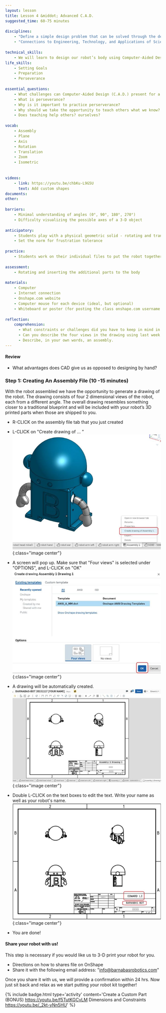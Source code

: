 ```yaml
---
layout: lesson
title: Lesson 4 &middot; Advanced C.A.D.
suggested_time: 60-75 minutes  

disciplines:
    - "Define a simple design problem that can be solved through the development of an object, tool, process, or system and includes several criteria for success and constraints on materials, time, or cost. (3-5-ETS1-1)"
    - "Connections to Engineering, Technology, and Applications of Science: Influence of Engineering, Technology, and Science on Society and the Natural World Engineers improve existing technologies or develop new ones. (4-PS3-4)"

technical_skills:
    - We will learn to design our robot’s body using Computer-Aided Design (C.A.D.).
life_skills:
    - Setting Goals
    - Preparation
    - Perseverance

essential_questions: 
    - What challenges can Computer-Aided Design (C.A.D.) present for a beginning user?  
    - What is perseverance?  
    - Why is it important to practice perserverance?  
    - Why should we take the opportunity to teach others what we know?  
    - Does teaching help others? ourselves?  

vocab:
    - Assembly
    - Plane
    - Axis
    - Rotation
    - Translation
    - Zoom
    - Isometric


videos:
    - link: https://youtu.be/chbKu-L9G5U
      text: Add custom shapes
documents:
other:

barriers: 
    - Minimal understanding of angles (0°, 90°, 180°, 270°)  
    - Difficulty visualizing the possible axes of a 3-D object  

anticipatory:
    - Students play with a physical geometric solid - rotating and translating the objects on an axis in varying degrees and talking about how the perception of the object changes  
    - Set the norm for frustration tolerance

practice:
    - Students work on their individual files to put the robot together and to design the front plate

assessment:
    - Rotating and inserting the additional parts to the body  

materials:
    - Computer
    - Internet connection
    - Onshape.com website
    - Computer mouse for each device (ideal, but optional)
    - Whiteboard or poster (for posting the class onshape.com username and password)

reflection:
    comprehension:
      - What constraints or challenges did you have to keep in mind in designing your robot?
      - Can you describe the four views in the drawing using last week’s vocabulary?
      - Describe, in your own words, an assembly.
---
```


#### Review
* What advantages does CAD give us as opposed to designing by hand?

### Step 1: Creating An Assembly File (10 -15 minutes) 
With the robot assembled we have the opportunity to generate a drawing of the robot. The drawing consists of four 2 dimensional views of the robot, each from a different angle. The overall drawing resembles something closer to a traditional blueprint and will be included with your robot’s 3D printed parts when those are shipped to you.


* R-CLICK on the assembly file tab that you just created
* L-CLICK on "Create drawing of ... "
![fig 4.1](fig-4_1.jpg){:class="image center"}

* A screen will pop up. Make sure that "Four views" is selected under "OPTIONS", and L-CLICK on "OK"
![fig 4.](fig-4_2.jpg){:class="image center"}

* A drawing will be automatically created.
![fig 4.3](fig-4_3.jpg){:class="image center"}

* Double L-CLICK on the text boxes to edit the text. Write your name as well as your robot's name.
![fig 4.4](fig-4_4.jpg){:class="image center"}

* You are done!

#### Share your robot with us!
This step is necessary if you would like us to 3-D print your robot for you.  

* Directions on how to shares file on OnShape 
* Share it with the following email address: "info@barnabasrobotics.com"

Once you share it with us, we will provide a confirmation within 24 hrs.  Now just sit back and relax as we start putting your robot kit together!

{% include badge.html type='activity' content='Create a Custom Part (BONUS)
https://youtu.be/f5TutKGCvLM Dimensions and Constraints https://youtu.be/_2kt-yNn5HU' %}
 